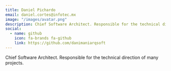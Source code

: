 ```yaml
---
title: Daniel Pichardo
email: daniel.cortes@infotec.mx
image: "/images/avatar.png"
description: Chief Software Architect. Responsible for the technical direction of many projects.
social:
  - name: github
    icon: fa-brands fa-github
    link: https://github.com/danimaniarqsoft
---
```


Chief Software Architect. Responsible for the technical direction of many projects.
